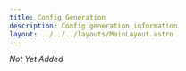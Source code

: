 ```yaml
---
title: Config Generation
description: Config generation information
layout: ../../../layouts/MainLayout.astro
---
```


*Not Yet Added*
